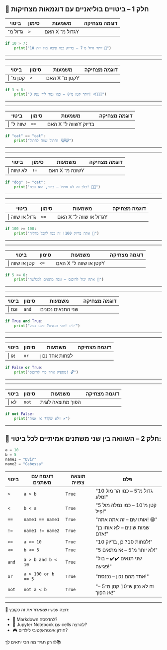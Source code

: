 ## 🔹 חלק 1 – ביטויים בוליאניים עם דוגמאות מצחיקות

| ביטוי   | סימון | משמעות         | דוגמה מצחיקה |
| ------- | ----- | -------------- | ------------ |
| גדול מ־ | `>`   | האם X גדול מ־Y |              |

```python
if 10 > 7:
    print("10 יותר גדול מ־7 – בדיוק כמו פיצה מול זית 🍕")  
```
---
---


| ביטוי   | סימון | משמעות         | דוגמה מצחיקה |
| ------- | ----- | -------------- | ------------ |
\| קטן מ־ | `<` | האם X קטן מ־Y |

```python
if 3 < 8:
    print("3 יותר קטן מ־8 – כמו גמד ליד ענק! 🧍‍♂️👨‍🦰")  
```

---
---


| ביטוי   | סימון | משמעות         | דוגמה מצחיקה |
| ------- | ----- | -------------- | ------------ |
\| שווה ל־ | `==` | האם X שווה ל־Y בדיוק |

```python
if "cat" == "cat":
    print("חתול שווה לחתול! 😺😺")  
```

---
---


| ביטוי   | סימון | משמעות         | דוגמה מצחיקה |
| ------- | ----- | -------------- | ------------ |
\| לא שווה | `!=` | האם X שונה מ־Y |

```python
if "dog" != "cat":
    print("כלב זה לא חתול – ברור, הוא נובח! 🐶🙀")  
```

---
---


| ביטוי   | סימון | משמעות         | דוגמה מצחיקה |
| ------- | ----- | -------------- | ------------ |
\| גדול או שווה | `>=` | האם X גדול או שווה ל־Y |

```python
if 100 >= 100:
    print("אתה בדיוק 100! זה כמו לקבל מדליה 🏅")  
```

---
---


| ביטוי   | סימון | משמעות         | דוגמה מצחיקה |
| ------- | ----- | -------------- | ------------ |
\| קטן או שווה | `<=` | האם X קטן או שווה ל־Y |

```python
if 5 <= 6:
    print("אתה יכול להיכנס – גובה מתאים למגלשה 🎢")  
```

---
---


| ביטוי   | סימון | משמעות         | דוגמה מצחיקה |
| ------- | ----- | -------------- | ------------ |
\| וגם | `and` | שני התנאים נכונים |

```python
if True and True:
    print("שני תנאים? בינגו כפול! ✅✅")  
```

---
---


| ביטוי   | סימון | משמעות         | דוגמה מצחיקה |
| ------- | ----- | -------------- | ------------ |
\| או | `or` | לפחות אחד נכון |

```python
if False or True:
    print("מספיק אחד כדי להיכנס! 🔓")  
```

---
---


| ביטוי   | סימון | משמעות         | דוגמה מצחיקה |
| ------- | ----- | -------------- | ------------ |
\| לא | `not` | הפוך מתוצאה לוגית |

```python
if not False:
    print("לא שקר? אז אמת! ✔️")  
```

---

## 🔸 חלק 2 – השוואה בין שני משתנים אמיתיים לכל ביטוי:

```python
a = 10
b = 5
name1 = "Dvir"
name2 = "Cabessa"
```

| ביטוי | דוגמה עם משתנים     | תוצאה צפויה | פלט                                  |
| ----- | ------------------- | ----------- | ------------------------------------ |
| `>`   | `a > b`             | `True`      | "10 גדול מ־5 – כמו הר מול סלע!"      |
| `<`   | `b < a`             | `True`      | "5 קטן מ־10 – כמו נמלה מול פיל!"     |
| `==`  | `name1 == name1`    | `True`      | "אותו שם – זה אתה אתה! 😁"           |
| `!=`  | `name1 != name2`    | `True`      | "שמות שונים – לא אותו בן אדם!"       |
| `>=`  | `a >= 10`           | `True`      | "10 לפחות 10? כן, בדיוק!"            |
| `<=`  | `b <= 5`            | `True`      | "5 לא יותר מ־5 – אז מתאים!"          |
| `and` | `a > b and b < 10`  | `True`      | "שני תנאים ✔️✔️ – בול פגיעה!"        |
| `or`  | `a > 100 or b == 5` | `True`      | "אחד מהם נכון – נכנסת!"              |
| `not` | `not a < b`         | `True`      | "זה לא נכון ש־10 קטן מ־5 – אז הפוך!" |

---

🎁 רוצה עכשיו שאארוז את זה כקובץ:

* 📄 Markdown להדפסה?
* 📘 Jupyter Notebook עם cells להרצה?
* 🎮 חידון אינטראקטיבי לילדים?

רק תגיד מה הכי יתאים לך 🤓📚
